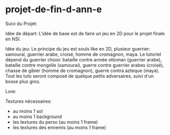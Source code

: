 # projet-de-fin-d-ann-e

Suivi du Projet:

Idée de départ: L'idée de base est de faire un jeu en 2D pour le projet finale en NSI.

Idée du jeu: Le principe du jeu est souls like en 2D, plusieur guerrier: samourai, guerrier arabe, croisé, homme de cromagnon, maya. Le tutoriel dépend du guerrier choisi: bataille contre armée ottoman (guerrier arabe), bataille contre mongolle (samourai), guerre contre guerrier arabes (croisé), chasse de gibier (homme de cromagnon), guerre contra azteque (maya). Tout les tuto seront composé de quelque petits adversaires, suivi d'un bosse plus gros.

Lore: 

Textures nécessaires:
- au moins 1 sol
- au moins 1 background
- les textures du perso (au moins 1 frame)
- les textures des ennemis (au moins 1 frame)
